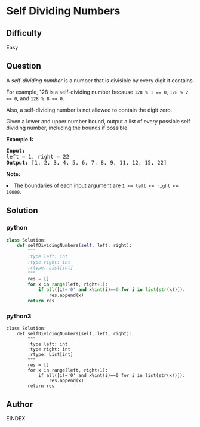 # Self Dividing Numbers

## Difficulty
Easy

## Question
<p>
A <i>self-dividing number</i> is a number that is divisible by every digit it contains.
</p><p>
For example, 128 is a self-dividing number because <code>128 % 1 == 0</code>, <code>128 % 2 == 0</code>, and <code>128 % 8 == 0</code>.
</p><p>
Also, a self-dividing number is not allowed to contain the digit zero.
</p><p>
Given a lower and upper number bound, output a list of every possible self dividing number, including the bounds if possible.
</p>
<p><b>Example 1:</b><br />
<pre>
<b>Input:</b> 
left = 1, right = 22
<b>Output:</b> [1, 2, 3, 4, 5, 6, 7, 8, 9, 11, 12, 15, 22]
</pre>
</p>

<p><b>Note:</b>
<li>The boundaries of each input argument are <code>1 <= left <= right <= 10000</code>.</li>
</p>

## Solution
### python
```python
class Solution:
    def selfDividingNumbers(self, left, right):
        """
        :type left: int
        :type right: int
        :rtype: List[int]
        """
        res = []
        for x in range(left, right+1):
            if all([i!='0' and x%int(i)==0 for i in list(str(x))]):
                res.append(x)
        return res

```
### python3
```python3
class Solution:
    def selfDividingNumbers(self, left, right):
        """
        :type left: int
        :type right: int
        :rtype: List[int]
        """
        res = []
        for x in range(left, right+1):
            if all([i!='0' and x%int(i)==0 for i in list(str(x))]):
                res.append(x)
        return res
```

## Author
EINDEX